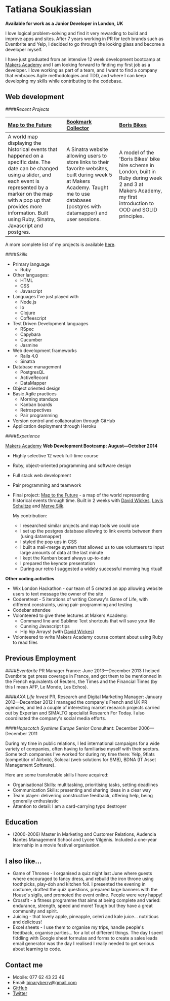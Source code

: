 Tatiana Soukiassian
===========

**Available for work as a Junior Developer in London, UK**

I love logical problem-solving and find it very rewarding to build and improve apps and sites. After 7 years working in PR for tech brands such as Eventbrite and Yelp, I decided to go through the looking glass and become a developer myself.

I have just graduated from an intensive 12 week development bootcamp at [Makers Academy] and I am looking forward to finding my first job as a developer. I love working as part of a team, and I want to find a company that embraces Agile methodologies and TDD, and where I can keep developing my skills while contributing to the codebase. 

Web development
----------------

####*Recent Projects*

| [Map to the Future] | [Bookmark Collector] | [Boris Bikes]
|:-------------- |:------------- |:------------ |
| A world map displaying the historical events that happened on a specific date. The date can be changed using a slider, and each event is represented by a marker on the map with a pop up that provides more information. Built using Ruby, Sinatra, Javascript and postgres.| A Sinatra website allowing users to store links to their favorite websites, built during week 5 at Makers Academy. Taught me to use databases (postgres with datamapper) and user sessions.| A model of the 'Boris Bikes' bike hire scheme in London, built in Ruby during week 2 and 3 at Makers Academy, my first introduction to OOD and SOLID principles.|


A more complete list of my projects is available [here].

####*Skills*

- Primary language 
  - Ruby
- Other languages:
  - HTML
  - CSS
  - Javascript
- Languages I've just played with
  - Node.js
  - Io
  - Clojure
  - Coffeescript
- Test Driven Development languages
  - RSpec
  - Capybara
  - Cucumber
  - Jasmine
- Web development frameworks
  - Rails 4.0
  - Sinatra
- Database management
  - PostgresQL
  - ActiveRecord
  - DataMapper 
- Object oriented design
- Basic Agile practices
	- Morning standups
	- Kanban boards
	- Retrospectives
	- Pair programming
- Version control and collaboration through GitHub
- Application deployment through Heroku

####*Experience*

[Makers Academy]
**Web Development Bootcamp: August&mdash;October 2014**

  - Highly selective 12 week full-time course
  - Ruby, object-oriented programming and software design
  - Full stack web development
  - Pair programming and teamwork
  - Final project: [Map to the Future] - a map of the world representing historical events through time. Built in 2 weeks with [David Wickes], [Lovis Schultze] and [Merve Silk]. 
  
    My contribution:
      - I researched similar projects and map tools we could use
      - I set up the postgres database allowing to link events between them (using datamapper)
      - I styled the pop ups in CSS
      - I built a mail-merge system that allowed us to use volunteers to input large amounts of data at the last minute
      - I kept the Kanban board always up-to-date
      - I prepared the keynote presentation
      - During our retro I suggested a widely successful morning hug ritual!
  
**Other coding activities**
  - Wix London Hackathon - our team of 5 created an app allowing website users to text message the owner of the site
  - Coderetreat - 5 iterations of writing Conway's Game of Life, with different constraints, using pair-programming and testing
  - Codebar attendee
  - Volonteered to give three lectures at Makers Academy: 
      - Command line and Sublime Text shortcuts that will save your life
      - Cunning Javascript tips
      - Hip hip Arrays! (with [David Wickes])
  - Volonteered to write Makers Academy course content about using Ruby to read files
  

Previous Employment
----------

####*Eventbrite*
PR Manager France: June 2013&mdash;December 2013
I helped Eventbrite get press coverage in France, and got them to be mentionned in the French equivalents of Reuters, the Times and the Financial Times (by this I mean AFP, Le Monde, Les Echos).

####*AXA Life Invest*
PR, Research and Digital Marketing Manager: January 2012&mdash;December 2012
I managed the company's French and UK PR agencies, and led a couple of interesting market research projects carried out by Experian and SIMALTO specialist Research For Today. I also coordinated the company's social media efforts.

####*Hopscotch Système Europe*
Senior Consultant: December 2006&mdash;December 2011

During my time in public relations, I led international campaigns for a wide variety of companies, often having to familiarise myself with their sectors. Some tech companies I've worked for during my time there: Yelp, 9flats (competitor of Airbnb), Solocal (web solutions for SMB), BDNA (IT Asset Management Software). 

Here are some transferable skills I have acquired:
- Organisational Skills: multitasking, prioritising tasks, setting deadlines
- Communication Skills: presenting and sharing ideas in a clear way 
- Team player: delivering constructive feedback, offering help, being generally enthusiastic
- Attention to detail: I am a card-carrying typo destroyer

Education
-----------
 * (2000-2006) Master in Marketing and Customer Relations, Audencia Nantes Management School and Lycée Vilgénis. 
 Included a one-year internship in a movie festival organisation.

I also like...
----------------
- Game of Thrones - I organised a quiz night last June where guests where encouraged to fancy dress, and rebuild the iron throne using toothpicks, play-doh and kitchen foil. I presented the evening in costume, drafted the quiz questions, prepared large banners with the House's sigils, and promoted the event online. People were very happy!
- Crossfit - a fitness programme that aims at being complete and varied: endurance, strength, speed and more! Tough but they have a great community and spirit. 
- Juicing - that lovely apple, pineapple, celeri and kale juice... nutritious and delicious!
- Excel sheets - I use them to organise my trips, handle people's feedback, organise parties... for a lot of different things. The day I spent fiddling with Google sheet formulas and forms to create a sales leads email generator was the day I realised I really needed to get serious about learning to code.


Contact me
------------

- Mobile: 077 62 43 23 46
- Email: [binaryberry@gmail.com]
- [GitHub]
- [Twitter]

[Makers Academy]: http://www.makersacademy.com/
[Map to the Future]: https://github.com/binaryberry/map-to-the-future
[Bookmark Collector]: https://github.com/binaryberry/bookmark-collector
[Boris Bikes]: https://github.com/binaryberry/Boris_Bikes
[David Wickes]: https://github.com/gypsydave5
[Lovis Schultze]: https://github.com/NineInchNade
[Merve Silk]: https://github.com/Mervodactyl
[binaryberry@gmail.com]: mailto:binaryberry@gmail.com
[GitHub]: https://github.com/binaryberry
[Twitter]:https://twitter.com/binaryberry
[here]: https://github.com/binaryberry/portfolio
